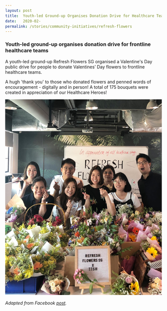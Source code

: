 ```yaml
---
layout: post
title:  Youth-led Ground-up Organises Donation Drive for Healthcare Teams 
date:   2020-02-
permalink: /stories/community-initiatives/refresh-flowers
---
```


### Youth-led ground-up organises donation drive for frontline healthcare teams

A youth-led ground-up Refresh Flowers SG organised a Valentine's Day public drive for people to donate Valentines’ Day flowers to frontline healthcare teams.

A hugh 'thank you' to those who donated flowers and penned words of encouragement - digitally and in person! A total of 175 bouquets were created in appreciation of our Healthcare Heroes!

![RefreshFlowers](/images/stories/refreshflowers.jpg)

_Adapted from Facebook [post](https://www.facebook.com/refreshflowers.sg/posts/3444805318868312?__tn__=-R)._
